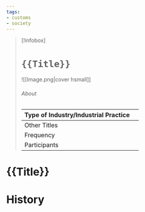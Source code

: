 ```yaml
---
tags:
- customs
- society
---
```

> [!infobox]
> # `{{Title}}`
> ![[Image.png|cover hsmall]]
> ###### About
> | Type of Industry/Industrial Practice |   |
> | ---- | ---- |
> | Other Titles |  |
> | Frequency |  |
> | Participants |   |
# {{Title}}

# History
